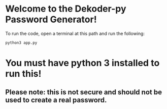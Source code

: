 # Welcome to the Dekoder-py Password Generator!

To run the code, open a terminal at this path and run the following:

```bash
python3 app.py
```

# You must have python 3 installed to run this!
## Please note: this is not secure and should not be used to create a real password.